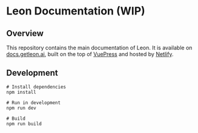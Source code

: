 # Leon Documentation (WIP)

## Overview

This repository contains the main documentation of Leon. It is available on [docs.getleon.ai](https://docs.getleon.ai), built on the top of [VuePress](https://vuepress.vuejs.org) and hosted by [Netlify](https://www.netlify.com).

## Development

```
# Install dependencies
npm install

# Run in development
npm run dev

# Build
npm run build 
```
